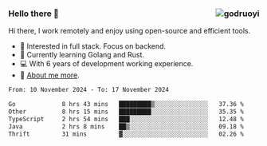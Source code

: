 ### Hello there 👋 <img align="right" src="https://github-readme-stats.vercel.app/api?username=godruoyi&show_icons=true" alt="godruoyi" />

Hi there, I work remotely and enjoy using open-source and efficient tools.

- 🔭 Interested in full stack. Focus on backend.
- 🌱 Currently learning Golang and Rust.
- 💻 With 6 years of development working experience.
- 👒 [About me more](https://godruoyi.com/posts/about-godruoyi).



<!--START_SECTION:waka-->

```txt
From: 10 November 2024 - To: 17 November 2024

Go             8 hrs 43 mins   █████████▒░░░░░░░░░░░░░░░   37.36 %
Other          8 hrs 15 mins   █████████░░░░░░░░░░░░░░░░   35.35 %
TypeScript     2 hrs 54 mins   ███░░░░░░░░░░░░░░░░░░░░░░   12.48 %
Java           2 hrs 8 mins    ██▒░░░░░░░░░░░░░░░░░░░░░░   09.18 %
Thrift         31 mins         ▓░░░░░░░░░░░░░░░░░░░░░░░░   02.26 %
```

<!--END_SECTION:waka-->
